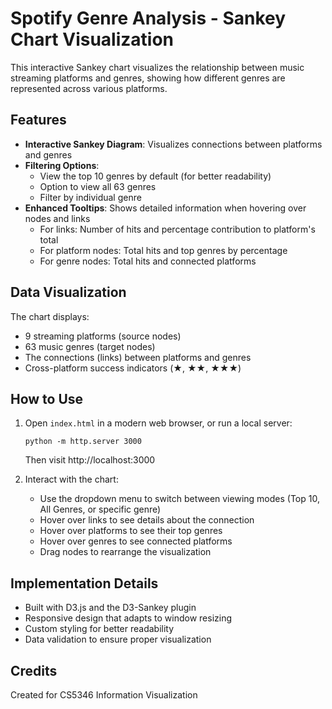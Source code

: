 # Spotify Genre Analysis - Sankey Chart Visualization

This interactive Sankey chart visualizes the relationship between music streaming platforms and genres, showing how different genres are represented across various platforms.

## Features

- **Interactive Sankey Diagram**: Visualizes connections between platforms and genres
- **Filtering Options**: 
  - View the top 10 genres by default (for better readability)
  - Option to view all 63 genres
  - Filter by individual genre
- **Enhanced Tooltips**: Shows detailed information when hovering over nodes and links
  - For links: Number of hits and percentage contribution to platform's total
  - For platform nodes: Total hits and top genres by percentage
  - For genre nodes: Total hits and connected platforms

## Data Visualization

The chart displays:
- 9 streaming platforms (source nodes)
- 63 music genres (target nodes) 
- The connections (links) between platforms and genres
- Cross-platform success indicators (★, ★★, ★★★)

## How to Use

1. Open `index.html` in a modern web browser, or run a local server:
   ```
   python -m http.server 3000
   ```
   Then visit http://localhost:3000

2. Interact with the chart:
   - Use the dropdown menu to switch between viewing modes (Top 10, All Genres, or specific genre)
   - Hover over links to see details about the connection
   - Hover over platforms to see their top genres
   - Hover over genres to see connected platforms
   - Drag nodes to rearrange the visualization

## Implementation Details

- Built with D3.js and the D3-Sankey plugin
- Responsive design that adapts to window resizing
- Custom styling for better readability
- Data validation to ensure proper visualization

## Credits

Created for CS5346 Information Visualization 